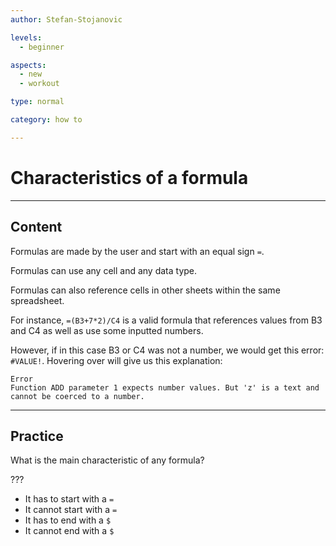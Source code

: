 ```yaml
---
author: Stefan-Stojanovic

levels:
  - beginner

aspects:
  - new
  - workout

type: normal

category: how to

---
```


# Characteristics of a formula

---
## Content

Formulas are made by the user and start with an equal sign `=`.

Formulas can use any cell and any data type. 

Formulas can also reference cells in other sheets within the same spreadsheet.

For instance, `=(B3+7*2)/C4` is a valid formula that references values from B3 and C4 as well as use some inputted numbers.

However, if in this case B3 or C4 was not a number, we would get this error: `#VALUE!`.
Hovering over will give us this explanation:
```
Error
Function ADD parameter 1 expects number values. But 'z' is a text and cannot be coerced to a number.
```

---

## Practice

What is the main characteristic of any formula?

???

* It has to start with a `=`
* It cannot start with a `=`
* It has to end with a `$`
* It cannot end with a `$`
